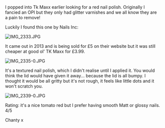 I popped into Tk Maxx earlier looking for a red nail polish. Originally I fancied an OPI but they only had glitter varnishes and we all know they are a pain to remove!

Luckily I found this one by Nails Inc:

<img class="alignnone size-full" src="http://chantymarie.com/wp-content/uploads/2014/11/IMG_2333.jpg" alt="IMG_2333.JPG" />

It came out in 2013 and is being sold for £5 on their website but it was still cheaper at good ol' TK Maxx for £3.99.

<img class="alignnone size-full" src="http://chantymarie.com/wp-content/uploads/2014/11/IMG_2335-0.jpg" alt="IMG_2335-0.JPG" />

It's a textured nail polish, which I didn't realise until I applied it. You would think the lid would have given it away... because the lid is all bumpy. I thought it would be all gritty but it's not rough, it feels like little dots and it won't scratch you.

<img class="alignnone size-full" src="http://chantymarie.com/wp-content/uploads/2014/11/IMG_2339-0.jpg" alt="IMG_2339-0.JPG" />

Rating: it's a nice tomato red but I prefer having smooth Matt or glossy nails.
4/5

Chanty x
